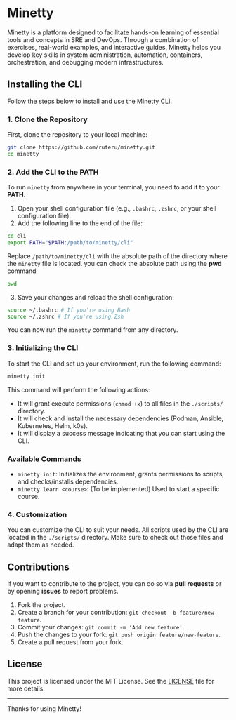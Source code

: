 # Minetty

Minetty is a platform designed to facilitate hands-on learning of essential tools and concepts in SRE and DevOps. Through a combination of exercises, real-world examples, and interactive guides, Minetty helps you develop key skills in system administration, automation, containers, orchestration, and debugging modern infrastructures.

## Installing the CLI

Follow the steps below to install and use the Minetty CLI.

### 1. Clone the Repository

First, clone the repository to your local machine:

```bash
git clone https://github.com/ruteru/minetty.git
cd minetty
```

### 2. Add the CLI to the PATH

To run `minetty` from anywhere in your terminal, you need to add it to your **PATH**.

1. Open your shell configuration file (e.g., `.bashrc`, `.zshrc`, or your shell configuration file).
2. Add the following line to the end of the file:

```bash
cd cli
export PATH="$PATH:/path/to/minetty/cli"
```

Replace `/path/to/minetty/cli` with the absolute path of the directory where the `minetty` file is located. you can check the absolute path using the **pwd** command

```bash
pwd
```

3. Save your changes and reload the shell configuration:

```bash
source ~/.bashrc # If you're using Bash
source ~/.zshrc # If you're using Zsh
```

You can now run the `minetty` command from any directory.

### 3. Initializing the CLI

To start the CLI and set up your environment, run the following command:

```bash
minetty init
```

This command will perform the following actions:

- It will grant execute permissions (`chmod +x`) to all files in the `./scripts/` directory.
- It will check and install the necessary dependencies (Podman, Ansible, Kubernetes, Helm, k0s).
- It will display a success message indicating that you can start using the CLI.

### Available Commands

- `minetty init`: Initializes the environment, grants permissions to scripts, and checks/installs dependencies.
- `minetty learn <course>`: (To be implemented) Used to start a specific course.

### 4. Customization

You can customize the CLI to suit your needs. All scripts used by the CLI are located in the `./scripts/` directory. Make sure to check out those files and adapt them as needed.

## Contributions

If you want to contribute to the project, you can do so via **pull requests** or by opening **issues** to report problems.

1. Fork the project.
2. Create a branch for your contribution: `git checkout -b feature/new-feature`.
3. Commit your changes: `git commit -m 'Add new feature'`.
4. Push the changes to your fork: `git push origin feature/new-feature`.
5. Create a pull request from your fork.

## License

This project is licensed under the MIT License. See the [LICENSE](LICENSE) file for more details.

---

Thanks for using Minetty!